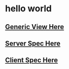 # hello world

## [Generic View Here](https://kirkdd.github.io/Five-in-a-Row/clients/GenericDefaultNormalClient/defaultView.html)

## [Server Spec Here](https://github.com/kirkDD/Five-in-a-Row/blob/master/server/GameSpec.md)

## [Client Spec Here](https://github.com/kirkDD/Five-in-a-Row/blob/master/clients/ClientSpec.md)
